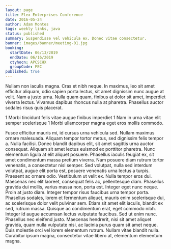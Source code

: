 ```yaml
---
layout: page
title: Flex Enterprises Conference
date: 2016-05-24
author: Adam Montes
tags: weekly links, java
status: published
summary: Suspendisse vel vehicula ex. Donec vitae consectetur.
banner: images/banner/meeting-01.jpg
booking:
  startDate: 06/13/2019
  endDate: 06/16/2019
  ctyhocn: APCSCHX
  groupCode: FEC
published: true
---
```

Nullam non iaculis magna. Cras et nibh neque. In maximus, leo sit amet efficitur aliquam, odio sapien porta lectus, sit amet dignissim nunc augue at velit. Nam a justo urna. Nulla quam quam, finibus at dolor sit amet, imperdiet viverra lectus. Vivamus dapibus rhoncus nulla at pharetra. Phasellus auctor sodales risus quis placerat.

1 Morbi tincidunt felis vitae augue finibus imperdiet
1 Nam in urna vitae elit semper scelerisque
1 Morbi ullamcorper magna eget eros mollis commodo.

Fusce efficitur mauris mi, id cursus urna vehicula sed. Nullam maximus ornare malesuada. Aliquam tempor tortor metus, sed dignissim felis tempor a. Nulla facilisi. Donec blandit dapibus elit, sit amet sagittis urna auctor consequat. Aliquam sit amet lectus euismod ex porttitor pharetra. Nunc elementum ligula at elit aliquet posuere. Phasellus iaculis feugiat ex, sit amet condimentum massa pretium viverra. Nam posuere diam rutrum tortor venenatis, a consectetur nisl semper. Sed volutpat, nulla sed interdum volutpat, augue elit porta est, posuere venenatis urna lectus a turpis. Praesent ac ornare odio. Vestibulum ut velit ex. Nulla tempor eros dui.
Maecenas nec elit laoreet, consequat felis ac, pellentesque diam. Phasellus gravida dui mollis, varius massa non, porta est. Integer eget nunc neque. Proin at justo diam. Integer tempor risus faucibus urna tempor porta. Phasellus sodales, lorem et fermentum aliquet, mauris enim scelerisque dui, ac scelerisque dolor velit pulvinar sem. Etiam sit amet elit iaculis, blandit ex sed, rutrum massa. Quisque ac condimentum erat, eget commodo nibh. Integer id augue accumsan lectus vulputate faucibus. Sed ut enim nunc. Phasellus nec eleifend justo. Maecenas hendrerit, nisi sit amet aliquet gravida, quam nulla vulputate nisi, ac lacinia purus quam sit amet neque. Duis molestie orci vel lorem elementum rutrum. Nullam vitae blandit nulla. Curabitur ipsum magna, consectetur vitae libero at, elementum elementum magna.
